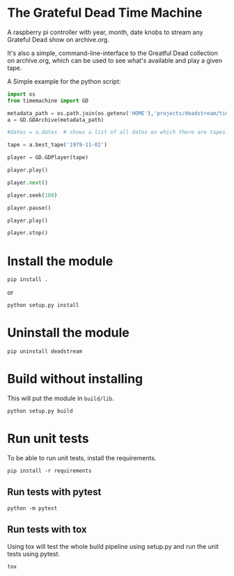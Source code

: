 # The Grateful Dead Time Machine

A raspberry pi controller with year, month, date knobs to stream any Grateful Dead show on archive.org.

It's also a simple, command-line-interface to the Greatful Dead collection on archive.org, which can be used to see what's available and play a given tape.

A Simple example for the python script:

``` python
import os
from timemachine import GD

metadata_path = os.path.join(os.getenv('HOME'),'projects/deadstream/timemachine/metadata')
a = GD.GDArchive(metadata_path)

#dates = a.dates  # shows a list of all dates on which there are tapes.

tape = a.best_tape('1979-11-02')

player = GD.GDPlayer(tape)

player.play()

player.next()

player.seek(100)

player.pause()

player.play()

player.stop()

```

# Install the module

```
pip install .
```

or

```
python setup.py install
```

# Uninstall the module

```
pip uninstall deadstream
```

# Build without installing

This will put the module in `build/lib`.

```
python setup.py build
```

# Run unit tests

To be able to run unit tests, install the requirements.

```
pip install -r requirements
```

## Run tests with pytest

```
python -m pytest
```

## Run tests with tox

Using tox will test the whole build pipeline using setup.py
and run the unit tests using pytest.

```
tox
```
